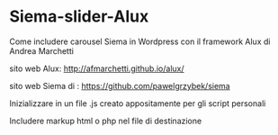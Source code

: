 # Siema-slider-Alux

Come includere carousel Siema in Wordpress con il framework Alux di Andrea Marchetti

sito web Alux: http://afmarchetti.github.io/alux/

sito web Siema di : https://github.com/pawelgrzybek/siema

Inizializzare in un file .js creato appositamente per gli script personali

Includere markup html o php nel file di destinazione
